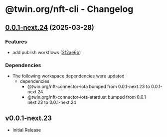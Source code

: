 # @twin.org/nft-cli - Changelog

## [0.0.1-next.24](https://github.com/twinfoundation/nft/compare/nft-cli-v0.0.1-next.23...nft-cli-v0.0.1-next.24) (2025-03-28)


### Features

* add publish workflows ([3f2ae6b](https://github.com/twinfoundation/nft/commit/3f2ae6b5c29da8012e01ef719c2d91a6aa80c2ad))


### Dependencies

* The following workspace dependencies were updated
  * dependencies
    * @twin.org/nft-connector-iota bumped from 0.0.1-next.23 to 0.0.1-next.24
    * @twin.org/nft-connector-iota-stardust bumped from 0.0.1-next.23 to 0.0.1-next.24

## v0.0.1-next.23

- Initial Release
